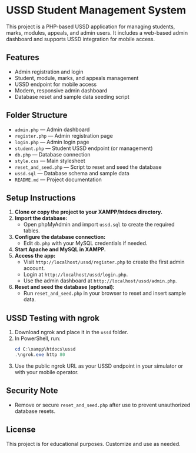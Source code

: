 # USSD Student Management System

This project is a PHP-based USSD application for managing students, marks, modules, appeals, and admin users. It includes a web-based admin dashboard and supports USSD integration for mobile access.

## Features
- Admin registration and login
- Student, module, marks, and appeals management
- USSD endpoint for mobile access
- Modern, responsive admin dashboard
- Database reset and sample data seeding script

## Folder Structure
- `admin.php` — Admin dashboard
- `register.php` — Admin registration page
- `login.php` — Admin login page
- `student.php` — Student USSD endpoint (or management)
- `db.php` — Database connection
- `style.css` — Main stylesheet
- `reset_and_seed.php` — Script to reset and seed the database
- `ussd.sql` — Database schema and sample data
- `README.md` — Project documentation

## Setup Instructions
1. **Clone or copy the project to your XAMPP/htdocs directory.**
2. **Import the database:**
   - Open phpMyAdmin and import `ussd.sql` to create the required tables.
3. **Configure the database connection:**
   - Edit `db.php` with your MySQL credentials if needed.
4. **Start Apache and MySQL in XAMPP.**
5. **Access the app:**
   - Visit `http://localhost/ussd/register.php` to create the first admin account.
   - Login at `http://localhost/ussd/login.php`.
   - Use the admin dashboard at `http://localhost/ussd/admin.php`.
6. **Reset and seed the database (optional):**
   - Run `reset_and_seed.php` in your browser to reset and insert sample data.

## USSD Testing with ngrok
1. Download ngrok and place it in the `ussd` folder.
2. In PowerShell, run:
   ```powershell
   cd C:\xampp\htdocs\ussd
   .\ngrok.exe http 80
   ```
3. Use the public ngrok URL as your USSD endpoint in your simulator or with your mobile operator.

## Security Note
- Remove or secure `reset_and_seed.php` after use to prevent unauthorized database resets.

## License
This project is for educational purposes. Customize and use as needed.
